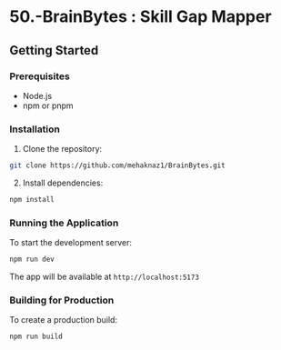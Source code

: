 # 50.-BrainBytes : Skill Gap Mapper

## Getting Started

### Prerequisites

- Node.js
- npm or pnpm

### Installation

1. Clone the repository:

```bash
git clone https://github.com/mehaknaz1/BrainBytes.git
```

2. Install dependencies:

```bash
npm install
```

### Running the Application

To start the development server:

```bash
npm run dev
```

The app will be available at `http://localhost:5173`

### Building for Production

To create a production build:

```bash
npm run build
```

